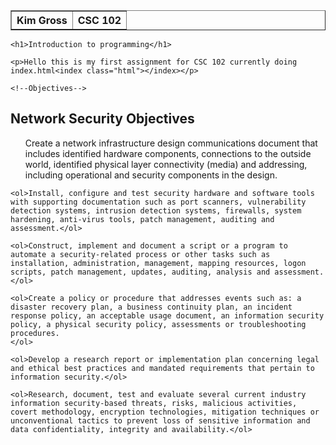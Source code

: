 <!-- Kim Gross -->
<!DOCTYPE html>
<html lang="en">
    <!-- This is a Head -->
<head>
    <meta charset="UTF-8">
    <meta name="viewport" content="width=device-width, initial-scale=1.0">
    <title>CSC 102 Introduction to programming</title>
    <link rel="stylesheet" href="new file-style.css">
</head>

   <!-- This is the body <body> open </body> close -->

<body>
  <!--Table-->

<table Border="1">
  <tr> 
<th> Kim Gross</th>
<th> CSC 102</th>

  </tr>

</table>

  <!-- Header 1-->
    <h1>Introduction to programming</h1>

  <!--This is a paragraph-->
    <p>Hello this is my first assignment for CSC 102 currently doing index.html<index class="html"></index></p>

    <!--Objectives-->
<h2>Network Security Objectives</h2>
<p>
    <ol>Create a network infrastructure design communications document that includes identified hardware components, connections to the outside world, identified physical layer connectivity (media) and addressing, including operational and security components in the design.</ol>

    <ol>Install, configure and test security hardware and software tools with supporting documentation such as port scanners, vulnerability detection systems, intrusion detection systems, firewalls, system hardening, anti-virus tools, patch management, auditing and assessment.</ol>

    <ol>Construct, implement and document a script or a program to automate a security-related process or other tasks such as installation, administration, management, mapping resources, logon scripts, patch management, updates, auditing, analysis and assessment.</ol>

    <ol>Create a policy or procedure that addresses events such as: a disaster recovery plan, a business continuity plan, an incident response policy, an acceptable usage document, an information security policy, a physical security policy, assessments or troubleshooting procedures.
    </ol>

    <ol>Develop a research report or implementation plan concerning legal and ethical best practices and mandated requirements that pertain to information security.</ol>

    <ol>Research, document, test and evaluate several current industry information security-based threats, risks, malicious activities, covert methodology, encryption technologies, mitigation techniques or unconventional tactics to prevent loss of sensitive information and data confidentiality, integrity and availability.</ol>
</p>

</body>
</html>
